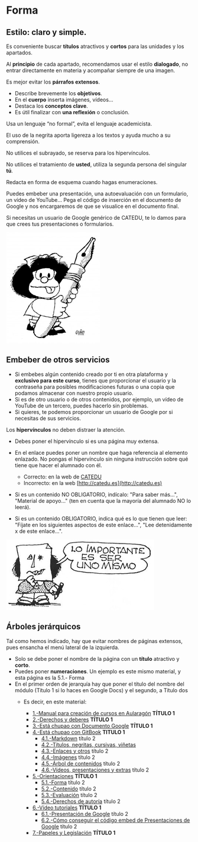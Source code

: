 # Forma

## Estilo: claro y simple.

Es conveniente buscar **títulos** atractivos y **cortos** para las unidades y los apartados.

Al **principio** de cada apartado, recomendamos usar el estilo **dialogado**, no entrar directamente en materia y acompañar siempre de una imagen.

Es mejor evitar los **párrafos extensos**.

* Describe brevemente los **objetivos**.
* En el **cuerpo** inserta imágenes, vídeos...
* Destaca los **conceptos clave**.
* Es útil finalizar con **una reflexión** o conclusión. 

Usa un lenguaje “no formal”, evita el lenguaje academicista.

El uso de la negrita aporta ligereza a los textos y ayuda mucho a su comprensión.

No utilices el subrayado, se reserva para los hipervínculos.

No utilices el tratamiento de **usted**, utiliza la segunda persona del singular **tú**.

Redacta en forma de esquema cuando hagas enumeraciones.

Puedes embeber una presentación, una autoevaluación con un formulario, un vídeo de YouTube... Pega el código de inserción en el documento de Google y nos encargaremos de que se visualice en el documento final.

Si necesitas un usuario de Google genérico de CATEDU, te lo damos para que crees tus presentaciones o formularios.

![](img/mafalda-254x300.jpg)

## Embeber de otros servicios

* Si embebes algún contenido creado por ti en otra plataforma y **exclusivo para este curso**, tienes que proporcionar el usuario y la contraseña para posibles modificaciones futuras o una copia que podamos almacenar con nuestro propio usuario.
* Si es de otro usuario o de otros contenidos, por ejemplo, un vídeo de YouTube de un tercero, puedes hacerlo sin problemas.
* Si quieres, te podemos proporcionar un usuario de Google por si necesitas de sus servicios.

Los **hipervínculos** no deben distraer la atención.

* Debes poner el hipervínculo si es una página muy extensa.
* En el enlace puedes poner un nombre que haga referencia al elemento enlazado. No pongas el hipervínculo sin ninguna instrucción sobre qué tiene que hacer el alumnado con él.

  * Correcto: en la web de [CATEDU](http://catedu.es)
  * Incorrecto: en la web [http://catedu.es](http://catedu.es)

* Si es un contenido NO OBLIGATORIO, indícalo: "Para saber más...", "Material de apoyo..." \(ten en cuenta que la mayoría del alumnado NO lo leerá\).

* Si es un contenido OBLIGATORIO, indica qué es lo que tienen que leer: "Fíjate en los siguientes aspectos de este enlace...", "Lee detenidamente x de este enlace...".

![](img/mafalda009.jpg)

## Árboles jerárquicos

Tal como hemos indicado, hay que evitar nombres de páginas extensos, pues ensancha el menú lateral de la izquierda.

* Solo se debe poner el nombre de la página con un **título** atractivo y **corto**.
* Puedes poner **numeraciones**. Un ejemplo es este mismo material, y esta página es la 5.1.- Forma
* En el primer orden de jerarquía hay que poner el título del nombre del módulo \(Título 1 si lo haces en Google Docs\) y el segundo, a Título dos
  * Es decir, en este material:
  
    * [1.-Manual para creación de cursos en Aularagón](https://catedu.gitbooks.io/manual-de-creadores/content/index0.html) **TÍTULO 1**
    * [2.-Derechos y deberes](https://catedu.gitbooks.io/manual-de-creadores/content/derechos_y_deberes.html) **TÍTULO 1**
    * [3.-Está chupao con Documento Google](https://catedu.gitbooks.io/manual-de-creadores/content/est_chupao.html) **TÍTULO 1**
    * [4.-Está chupao con GitBook](https://catedu.gitbooks.io/manual-de-creadores/content/esta-chupao-con-gitbook.html) **TITULO 1**
      * [4.1.-Markdown](https://catedu.gitbooks.io/manual-de-creadores/content/esta-chupao-con-gitbook/markdown.html) título 2
      * [4.2.-Títulos, negritas, cursivas, viñetas](https://catedu.gitbooks.io/manual-de-creadores/content/esta-chupao-con-gitbook/negritas-cursivas-vinetas.html)
      * [4.3.-Enlaces y otros](https://catedu.gitbooks.io/manual-de-creadores/content/otros-elementos.html) título 2
      * [4.4.-Imágenes](https://catedu.gitbooks.io/manual-de-creadores/content/imagenes.html) título 2
      * [4.5.-Árbol de contenidos](https://catedu.gitbooks.io/manual-de-creadores/content/esta-chupao-con-gitbook/arbol-de-contenidos.html) título 2
      * [4.6.-Vídeos, presentaciones y extras](https://catedu.gitbooks.io/manual-de-creadores/content/videos-presentaciones-y-extras.html)  título 2
    * [5.-Orientaciones](https://catedu.gitbooks.io/manual-de-creadores/content/orientaciones.html) **TÍTULO 1**
      * [5.1.-Forma](https://catedu.gitbooks.io/manual-de-creadores/content/forma.html) título 2
      * [5.2.-Contenido](https://catedu.gitbooks.io/manual-de-creadores/content/contenido.html) título 2
      * [5.3.-Evaluación](https://catedu.gitbooks.io/manual-de-creadores/content/evaluacin.html) título 2
      * [5.4.-Derechos de autoría](https://catedu.gitbooks.io/manual-de-creadores/content/derechos_de_autor.html) título 2
    * [6.-Vídeo tutoriales](https://catedu.gitbooks.io/manual-de-creadores/content/video_tutoriales.html) **TÍTULO 1**
      * [6.1.-Presentación de Google](https://catedu.gitbooks.io/manual-de-creadores/content/presentacin_de_google.html) título 2
      * [6.2.-Cómo conseguir el código embed de Presentaciones de Google](https://catedu.gitbooks.io/manual-de-creadores/content/como_conseguir_el_cdigo_embed_de_presentaciones_de_google.html) título 2
    * [7.-Papeles y Legislación](https://catedu.gitbooks.io/manual-de-creadores/content/papeles_y_legislacin.html) **TÍTULO 1**



